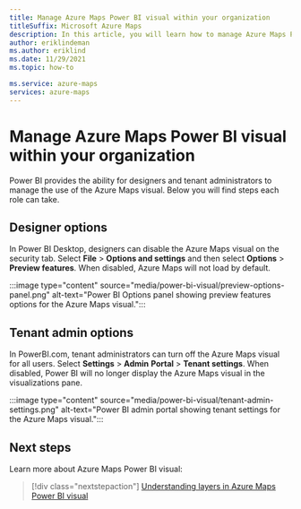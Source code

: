 ```yaml
---
title: Manage Azure Maps Power BI visual within your organization
titleSuffix: Microsoft Azure Maps
description: In this article, you will learn how to manage Azure Maps Power BI visual within your organization.
author: eriklindeman
ms.author: eriklind
ms.date: 11/29/2021
ms.topic: how-to

ms.service: azure-maps
services: azure-maps
---
```


# Manage Azure Maps Power BI visual within your organization

Power BI provides the ability for designers and tenant administrators to manage the use of the Azure Maps visual. Below you will find steps each role can take.

## Designer options

In Power BI Desktop, designers can disable the Azure Maps visual on the security tab. Select **File** &gt; **Options and settings** and then select **Options** &gt; **Preview features**. When disabled, Azure Maps will not load by default.  

:::image type="content" source="media/power-bi-visual/preview-options-panel.png" alt-text="Power BI Options panel showing preview features options for the Azure Maps visual.":::

## Tenant admin options

In PowerBI.com, tenant administrators can turn off the Azure Maps visual for all users. Select **Settings** &gt; **Admin** **Portal** &gt; **Tenant settings**. When disabled, Power BI will no longer display the Azure Maps visual in the visualizations pane.

:::image type="content" source="media/power-bi-visual/tenant-admin-settings.png" alt-text="Power BI admin portal showing tenant settings for the Azure Maps visual.":::

## Next steps

Learn more about Azure Maps Power BI visual:

> [!div class="nextstepaction"]
> [Understanding layers in Azure Maps Power BI visual](power-bi-visual-understanding-layers.md)
